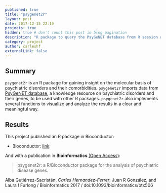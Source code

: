 ```yaml
---
published: true
title: "psygenet2r"
layout: post
date: 2017-12-15 22:10
projects: true
hidden: true # don't count this post in blog pagination
description: "R package to query the PsyGeNET database from R session and use its data for comorbidity analysis."
category: project
author: carleshf
externalLink: false
---
```



## Summary

`psygenet2r` is an R package for gaining insight on the molecular basis of psychiatric disorders and their comorbidities. `psygenet2r` imports data from [PsyGeNET database](www.psygenet.org), a knowledge resource on psychiatric disorders and their genes, to be used with other R packages. `psygenet2r` also implements several functions to visualize and analyze the results in a clear and meaningful way.

## Results

This project published an R package in Bioconductor:

* Bioconductor: [link](http://bioconductor.org/packages/release/bioc/html/psygenet2r.html)

And with a publication in **Bioinformatics** [(Open Access)](https://academic.oup.com/bioinformatics/article/33/24/4004/4083576):

> psygenet2r: a R/Bioconductor package for the analysis of psychiatric disease genes.

Alba Gutiérrez-Sacristán, *Carles Hernandez-Ferrer*, Juan R González, and Laura I Furlong / Bioinformatics 2017 / doi:10.1093/bioinformatics/btx506